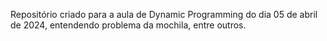 Repositório criado para a aula de Dynamic Programming do dia 05 de abril de 2024, entendendo problema da mochila, entre outros.

